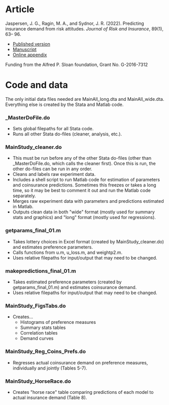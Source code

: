 # Article

Jaspersen, J. G., Ragin, M. A., and Sydnor, J. R. (2022). Predicting insurance demand from risk attitudes. _Journal of Risk and Insurance_, 89(1), 63– 96.

- [Published version](https://onlinelibrary.wiley.com/doi/10.1111/jori.12342)
- [Manuscript](/2021_PredictingIns_JRI_Main.pdf)
- [Online appendix](/2021_PredictingIns_JRI_OnlineApp.pdf)

Funding from the Alfred P. Sloan foundation, Grant No. G-2016-7312

# Code and data

The only initial data files needed are MainAll_long.dta and MainAll_wide.dta. Everything else is created by the Stata and Matlab code.

### \_MasterDoFile.do
- Sets global filepaths for all Stata code.
- Runs all other Stata do-files (cleaner, analysis, etc.).

### MainStudy_cleaner.do
- This must be run before any of the other Stata do-files (other than \_MasterDoFile.do, which calls the cleaner first). Once this is run, the other do-files can be run in any order.
- Cleans and labels raw experiment data.
- Includes a shell script to run Matlab code for estimation of parameters and coinsurance predictions. Sometimes this freezes or takes a long time, so it may be best to comment it out and run the Matlab code separately.
- Merges raw experiment data with parameters and predictions estimated in Matlab.
- Outputs clean data in both "wide" format (mostly used for summary stats and graphics) and "long" format (mostly used for regressions).

### getparams_final_01.m
- Takes lottery choices in Excel format (created by MainStudy_cleaner.do) and estimates preference parameters.
- Calls functions from u.m, u_loss.m, and weightp2.m.
- Uses relative filepaths for input/output that may need to be changed.

### makepredictions_final_01.m
- Takes estimated preference parameters (created by getparams_final_01.m) and estimates coinsurance demand.
- Uses relative filepaths for input/output that may need to be changed.

### MainStudy_FigsTabs.do
- Creates...
  - Histograms of preference measures
  - Summary stats tables
  - Correlation tables
  - Demand curves

### MainStudy_Reg_Coins_Prefs.do
- Regresses actual coinsurance demand on preference measures, individually and jointly (Tables 5-7).

### MainStudy_HorseRace.do
- Creates "horse race" table comparing predictions of each model to actual insurance demand (Table 8).



